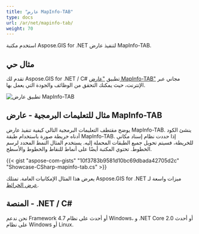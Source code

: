 ```yaml
---
title: "عارض MapInfo-TAB"
type: docs
url: /ar/net/mapinfo-tab/
weight: 70
---
```


استخدم مكتبة Aspose.GIS for .NET لتنفيذ عارض MapInfo-TAB.

## **مثال حي**

تقدم لك Aspose.GIS for .NET / C# تطبيق ["عارض MapInfo-TAB"](https://products.aspose.app/gis/viewer/mapinfo-tab) مجاني عبر الإنترنت، حيث يمكنك التحقق من الوظائف والجودة التي يعمل بها.

![تطبيق عارض MapInfo-TAB](viewer.png)

## **مثال للتعليمات البرمجية - عارض MapInfo-TAB**

يوضح مقتطف التعليمات البرمجية التالي كيفية تنفيذ عارض MapInfo-TAB. ينشئ الكود أدناه خريطة صورة باستخدام طبقة MapInfo-TAB. إذا حددت نظام إسناد مكاني للخريطة، فسيتم تحويل جميع الطبقات المحملة إليه.
يستخدم المثال النمط المحدد لرسم الخطوط. تحتوي المكتبة أيضًا على أنماط للنقاط والخطوط والأسطح.

{{< gist "aspose-com-gists" "10f3783b9581d10bc69dbada42705d2c" "Showcase-CSharp-mapinfo-tab.cs" >}}

يعرض هذا المثال الإمكانيات العامة. تمتلك Aspose.GIS for .NET ميزات واسعة لـ [عرض الخرائط](https://docs.aspose.com/gis/net/map-rendering/).

## **المنصة - .NET / C#**

نحن ندعم Framework 4.7 أو أحدث على نظام Windows، و .NET Core 2.0 أو أحدث على نظام Windows أو Linux.
